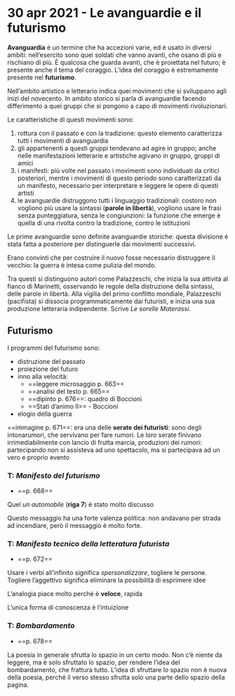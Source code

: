 # 30 apr 2021 - Le avanguardie e il futurismo
**Avanguardia** è un termine che ha accezioni varie, ed è usato in diversi ambiti: nell’esercito sono quei soldati che vanno avanti, che osano di più e rischiano di più.
È qualcosa che guarda avanti, che è proiettata nel futuro; è presente anche il tema del coraggio. L’idea del coraggio è estremamente presente nel **futurismo**.

Nell’ambito artistico e letterario indica quei movimenti che si sviluppano agli inizi del novecento.
In ambito storico si parla di avanguardie facendo differimento a quei gruppi che si pongono a capo di movimenti rivoluzionari.

Le caratteristiche di questi movimenti sono:
1. rottura con il passato e con la tradizione: questo elemento caratterizza tutti i movimenti di avanguardia
2. gli appartenenti a questi gruppi tendevano ad agire in gruppo; anche nelle manifestazioni letterarie e artistiche agivano in gruppo, gruppi di amici
3. i manifesti: più volte nel passato i movimenti sono individuati da critici posteriori, mentre i movimenti di questo periodo sono caratterizzati da un manifesto, necessario per interpretare e leggere le opere di questi artisti
4. le avanguardie distruggono tutti i linguaggio tradizionali: costoro non vogliono più usare la sintassi (**parole in libertà**), vogliono usare le frasi senza punteggiatura, senza le congiunzioni: la funzione che emerge è quella di una rivolta contro la tradizione, contro le istituzioni 

Le prime avanguardie sono definite avanguardie storiche: questa divisione è stata fatta a posteriore per distinguerle dai movimenti successivi.

Erano convinti che per costruire il nuovo fosse necessario distruggere il vecchio: la guerra è intesa come pulizia del mondo.

Tra questi si distinguono autori come Palazzeschi, che inizia la sua attività al fianco di Marinetti, osservando le regole della distruzione della sintassi, delle parole in libertà.
Alla vigilia del primo conflitto mondiale, Palazzeschi (pacifista) si dissocia programmaticamente dai futuristi, e inizia una sua produzione letteraria indipendente. Scrive *Le sorelle Materassi*.

## Futurismo
I programmi del futurismo sono:
- distruzione del passato
- proiezione del futuro
- inno alla velocità: 
	- ==leggere microsaggio p. 663==
	- ==analisi del testo p. 665==
	- ==dipinto p. 676==: quadro di Boccioni
	- ==Stati d’animo II== - Boccioni
- elogio della guerra

==immagine p. 671==: era una delle **serate dei futuristi**: sono degli intonarumori, che servivano per fare rumori. 
Le loro serate finivano irrimediabilmente con lancio di frutta marcia, produzioni dei rumori: partecipando non si assisteva ad uno spettacolo, ma si partecipava ad un vero e proprio evento

### T: *Manifesto del futurismo*
- ==p. 668==

Quel *un automobile* (**riga 7**) è stato molto discusso

Questo messaggio ha una forte valenza politica: non andavano per strada ad incendiare, però il messaggio è molto forte.


### T: *Manifesto tecnico della letteratura futurista*
- ==p. 672==

Usare i verbi all’infinito significa *spersonalizzare*, togliere le persone. Togliere l’aggettivo significa eliminare la possibilità di esprimere idee

L’analogia piace molto perché è **veloce**, rapida

L’unica forma di conoscenza è l’intuizione

### T: *Bombardamento*
- ==p. 678==

La poesia in generale sfrutta lo spazio in un certo modo. Non c’è niente da leggere, ma è solo sfruttato lo spazio, per rendere l’idea del bombardamento, che frattura tutto.
L’idea di sfruttare lo spazio non è nuova della poesia, perché il verso stesso sfrutta solo una parte dello spazio della pagina.